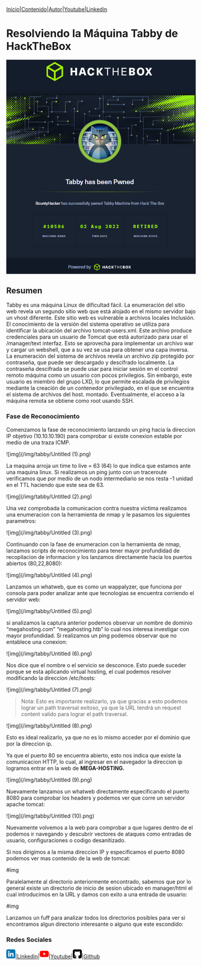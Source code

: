 [Inicio](https://emersontech.github.io)|[Contenido](https://emersontech.github.io/nav/page1.html)|[Autor](https://emersontech.github.io/nav/about.html)|[Youtube](https://www.youtube.com/channel/UChNTj2xNpEQiliMv-IJbWvQ)|[Linkedin](https://www.linkedin.com/in/emersontech/)

# Resolviendo la Máquina Tabby de HackTheBox

![portada](/img/tabby/0.png)

## Resumen
Tabby es una máquina Linux de dificultad fácil. La enumeración del sitio web revela un segundo sitio web que está alojado en el mismo servidor bajo un vhost diferente. Este sitio web es vulnerable a archivos locales Inclusión. El conocimiento de la versión del sistema operativo se utiliza para identificar la ubicación del archivo tomcat-users.xml. Este archivo produce credenciales para un usuario de Tomcat que está autorizado para usar el /manager/text interfaz. Esto se aprovecha para implementar un archivo war y cargar un webshell, que a su vez se usa para obtener una capa inversa. La enumeración del sistema de archivos revela un archivo zip protegido por contraseña, que puede ser descargado y descifrado localmente. La contraseña descifrada se puede usar para iniciar sesión en el control remoto máquina como un usuario con pocos privilegios. Sin embargo, este usuario es miembro del grupo LXD, lo que permite escalada de privilegios mediante la creación de un contenedor privilegiado, en el que se encuentra el sistema de archivos del host. montado. Eventualmente, el acceso a la máquina remota se obtiene como root usando SSH.

### Fase de Reconocimiento
Comenzamos la fase de reconocimiento lanzando un ping hacia la direccion IP objetivo (10.10.10.190) para comprobar si existe conexion estable por medio de una traza ICMP.

![img](/img/tabby/Untitled (1).png)

La maquina arroja un time to live = 63 (64) lo que indica que estamos ante una maquina linux. Si realizamos un ping junto con un traceroute verificamos que por medio de un nodo intermediario se nos resta -1 unidad en el TTL haciendo que este sea de 63.

![img](/img/tabby/Untitled (2).png)

Una vez comprobada la comunicacion contra nuestra victima realizamos una enumeracion con la herramienta de nmap y le pasamos los siguientes parametros:

![img](/img/tabby/Untitled (3).png)

Continuando con la fase de enumeracion con la herramienta de nmap, lanzamos scripts de reconocimiento para tener mayor profundidad de recopilacion de informacion y los lanzamos directamente hacia los puertos abiertos (80,22,8080):

![img](/img/tabby/Untitled (4).png)

Lanzamos un whatweb, que es como un wappalyzer, que funciona por consola para poder analizar ante que tecnologias se encuentra corriendo el servidor web:

![img](/img/tabby/Untitled (5).png)

si analizamos la captura anterior podemos observar un nombre de dominio “megahosting.com” “megahosting.htb” lo cual nos interesa investigar con mayor profundidad. Si realizamos un ping podemos observar que no entablece una conexion:

![img](/img/tabby/Untitled (6).png)

Nos dice que el nombre o el servicio se desconoce. Esto puede suceder porque se esta aplicando virtual hosting, el cual podemos resolver modificando la direccion /etc/hosts:

![img](/img/tabby/Untitled (7).png)

> Nota: Esto es importante realizarlo, ya que gracias a esto podemos lograr un path traversal exitoso, ya que la URL tendrá un request content valido para lograr el path traversal.

![img](/img/tabby/Untitled (8).png)

Esto es ideal realizarlo, ya que no es lo mismo acceder por el dominio que por la direccion ip.

Ya que el puerto  80 se encuentra abierto, esto nos indica que existe la comunicacion HTTP, lo cual, al ingresar en el navegador la direccion ip logramos entrar en la web de **MEGA-HOSTING.**

![img](/img/tabby/Untitled (9).png)

Nuevamente lanzamos un whatweb directamente especificando el puerto 8080 para comprobar los headers y podemos ver que corre un servidor apache tomcat:

![img](/img/tabby/Untitled (10).png)

Nuevamente volvemos a la web para comprobar a que lugares dentro de el podemos ir navegando y descubrir vectores de ataques como entradas de usuario, configuraciones o codigo desanitizado.

Si nos dirigimos a la misma direccion IP y especificamos el puerto 8080 podemos ver mas contenido de la web de tomcat:

#img

Paralelamente al directorio anteriormente encontrado, sabemos que por lo general existe un directorio de inicio de sesion ubicado en manager/html el cual introducimos en la URL y damos con exito a una entrada de usuario:

#img

Lanzamos un fuff para analizar todos los directorios posibles para ver si encontramos algun directorio interesante o alguno que este escondido:

### Redes Sociales

![img](/img/linkedin.png)|[Linkedin](https://www.linkedin.com/in/emersontech/)|![img](/img/youtube.png)|[Youtube](https://www.youtube.com/channel/UChNTj2xNpEQiliMv-IJbWvQ)|![img](/img/github.png)|[Github](https://github.com/emersontech)
